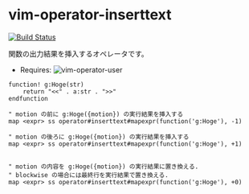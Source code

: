 vim-operator-inserttext
=======================

[![Build Status](https://travis-ci.org/syngan/vim-operator-inserttext.svg?branch=master)](https://travis-ci.org/syngan/vim-operator-inserttext)

関数の出力結果を挿入するオペレータです。

- Requires:  ![vim-operator-user](https://github.com/kana/vim-operator-user)


```vim
function! g:Hoge(str)
	return "<<" . a:str . ">>"
endfunction

" motion の前に g:Hoge({motion}) の実行結果を挿入する
map <expr> ss operator#inserttext#mapexpr(function('g:Hoge'), -1)

" motion の後ろに g:Hoge({motion}) の実行結果を挿入する
map <expr> ss operator#inserttext#mapexpr(function('g:Hoge'), +1)


" motion の内容を g:Hoge({motion}) の実行結果に置き換える.
" blockwise の場合には最終行を実行結果で置き換える.
map <expr> ss operator#inserttext#mapexpr(function('g:Hoge'), +0)

```




